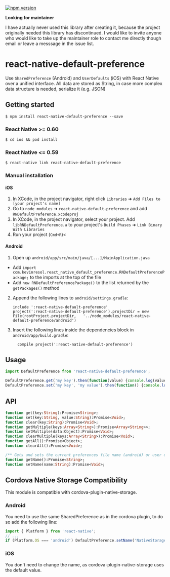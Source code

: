 [![npm version](https://badge.fury.io/js/react-native-default-preference.svg)](https://badge.fury.io/js/react-native-default-preference)

**Looking for maintainer**

I have actually never used this library after creating it, because the project originally needed this library has discontinued. I would like to invite anyone who would like to take up the maintainer role to contact me directly though email or leave a messsage in the issue list.

# react-native-default-preference


Use `SharedPreference` (Android) and `UserDefaults` (iOS) with React Native over a unified interface.
All data are stored as String, in case more complex data structure is needed, serialize it (e.g. JSON)

## Getting started

`$ npm install react-native-default-preference --save`

### React Native >= 0.60

`$ cd ios && pod install`

### React Native <= 0.59

`$ react-native link react-native-default-preference`

### Manual installation


#### iOS

1. In XCode, in the project navigator, right click `Libraries` ➜ `Add Files to [your project's name]`
2. Go to `node_modules` ➜ `react-native-default-preference` and add `RNDefaultPreference.xcodeproj`
3. In XCode, in the project navigator, select your project. Add `libRNDefaultPreference.a` to your project's `Build Phases` ➜ `Link Binary With Libraries`
4. Run your project (`Cmd+R`)<

#### Android

1. Open up `android/app/src/main/java/[...]/MainApplication.java`
  - Add `import com.kevinresol.react_native_default_preference.RNDefaultPreferencePackage;` to the imports at the top of the file
  - Add `new RNDefaultPreferencePackage()` to the list returned by the `getPackages()` method
2. Append the following lines to `android/settings.gradle`:
  	```
  	include ':react-native-default-preference'
  	project(':react-native-default-preference').projectDir = new File(rootProject.projectDir, 	'../node_modules/react-native-default-preference/android')
  	```
3. Insert the following lines inside the dependencies block in `android/app/build.gradle`:
  	```
      compile project(':react-native-default-preference')
  	```

## Usage
```javascript
import DefaultPreference from 'react-native-default-preference';

DefaultPreference.get('my key').then(function(value) {console.log(value)});
DefaultPreference.set('my key', 'my value').then(function() {console.log('done')});
```

## API

```haxe
function get(key:String):Promise<String>;
function set(key:String, value:String):Promise<Void>;
function clear(key:String):Promise<Void>;
function getMultiple(keys:Array<String>):Promise<Array<String>>;
function setMultiple(data:Object):Promise<Void>;
function clearMultiple(keys:Array<String>):Promise<Void>;
function getAll():Promise<Object>;
function clearAll():Promise<Void>;

/** Gets and sets the current preferences file name (android) or user default suite name (ios) **/
function getName():Promise<String>;
function setName(name:String):Promise<Void>;
```

## Cordova Native Storage Compatibility
This module is compatible with cordova-plugin-native-storage.

### Android
You need to use the same SharedPreference as in the cordova plugin, to do so add
the following line:

```js
import { Platform } from 'react-native';
// ...
if (Platform.OS === 'android') DefaultPreference.setName('NativeStorage');
```

### iOS
You don't need to change the name, as cordova-plugin-native-storage uses the default
value.
